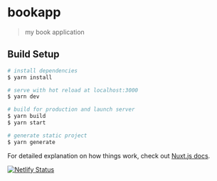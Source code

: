 # bookapp

> my book application

## Build Setup

``` bash
# install dependencies
$ yarn install

# serve with hot reload at localhost:3000
$ yarn dev

# build for production and launch server
$ yarn build
$ yarn start

# generate static project
$ yarn generate
```

For detailed explanation on how things work, check out [Nuxt.js docs](https://nuxtjs.org).

[![Netlify Status](https://api.netlify.com/api/v1/badges/0d3895af-c4dc-4b6a-a1e6-da0657a28446/deploy-status)](https://app.netlify.com/sites/gyabooo-bookapp/deploys)